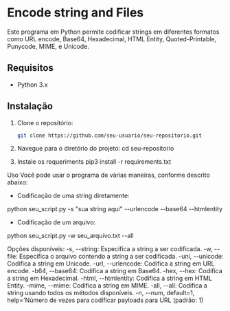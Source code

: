 # Encode string and Files

Este programa em Python permite codificar strings em diferentes formatos como URL encode, Base64, Hexadecimal, HTML Entity, Quoted-Printable, Punycode, MIME, e Unicode.

## Requisitos

- Python 3.x

## Instalação

1. Clone o repositório:
   ```bash
   git clone https://github.com/seu-usuario/seu-repositorio.git

2. Navegue para o diretório do projeto:
    cd seu-repositorio

3. Instale os requeriments
    pip3 install -r requirements.txt


Uso
Você pode usar o programa de várias maneiras, conforme descrito abaixo:

- Codificação de uma string diretamente:

python seu_script.py -s "sua string aqui" --urlencode --base64 --htmlentity

- Codificação de um arquivo:

python seu_script.py -w seu_arquivo.txt --all


Opções disponíveis:
-s, --string: Especifica a string a ser codificada.
-w, --file: Especifica o arquivo contendo a string a ser codificada.
-uni, --unicode: Codifica a string em Unicode.
-url, --urlencode: Codifica a string em URL encode.
-b64, --base64: Codifica a string em Base64.
-hex, --hex: Codifica a string em Hexadecimal.
-html, --htmlentity: Codifica a string em HTML Entity.
-mime, --mime: Codifica a string em MIME.
-all, --all: Codifica a string usando todos os métodos disponíveis.
-n, --num, default=1, help='Número de vezes para codificar payloads para URL (padrão: 1)
